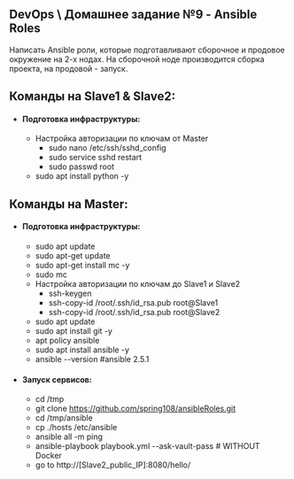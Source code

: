 ## DevOps \ Домашнее задание №9 - Ansible Roles

Написать Ansible роли, 
которые подготавливают сборочное и продовое окружение на 2-х нодах. 
На сборочной ноде производится сборка проекта, на продовой - запуск.



## Команды на Slave1 & Slave2:
  - #### Подготовка инфраструктуры:
    - Настройка авторизации по ключам от Master
      - sudo nano /etc/ssh/sshd_config
      - sudo service sshd restart
      - sudo passwd root
    - sudo apt install python -y


## Команды на Master:
  - #### Подготовка инфраструктуры:
    - sudo apt update
    - sudo apt-get update
    - sudo apt-get install mc -y
    - sudo mc
    - Настройка авторизации по ключам до Slave1 и Slave2
      - ssh-keygen
      - ssh-copy-id /root/.ssh/id_rsa.pub root@Slave1
      - ssh-copy-id /root/.ssh/id_rsa.pub root@Slave2
    - sudo apt update
    - sudo apt install git -y
    - apt policy ansible
    - sudo apt install ansible -y
    - ansible --version #ansible 2.5.1
  - #### Запуск сервисов:
    - cd /tmp
    - git clone https://github.com/spring108/ansibleRoles.git
    - cd /tmp/ansible
    - cp ./hosts /etc/ansible
    - ansible all -m ping
    - ansible-playbook playbook.yml --ask-vault-pass # WITHOUT Docker
    - go to http://[Slave2_public_IP]:8080/hello/
